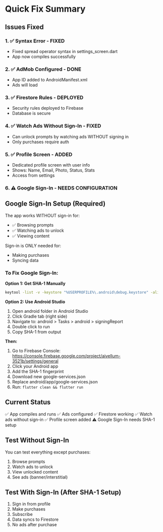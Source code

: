 # Quick Fix Summary

## Issues Fixed

### 1. ✅ Syntax Error - FIXED
- Fixed spread operator syntax in settings_screen.dart
- App now compiles successfully

### 2. ✅ AdMob Configured - DONE
- App ID added to AndroidManifest.xml
- Ads will load

### 3. ✅ Firestore Rules - DEPLOYED
- Security rules deployed to Firebase
- Database is secure

### 4. ✅ Watch Ads Without Sign-In - FIXED
- Can unlock prompts by watching ads WITHOUT signing in
- Only purchases require auth

### 5. ✅ Profile Screen - ADDED
- Dedicated profile screen with user info
- Shows: Name, Email, Photo, Status, Stats
- Access from settings

### 6. ⚠️ Google Sign-In - NEEDS CONFIGURATION

## Google Sign-In Setup (Required)

The app works WITHOUT sign-in for:
- ✅ Browsing prompts
- ✅ Watching ads to unlock
- ✅ Viewing content

Sign-in is ONLY needed for:
- Making purchases
- Syncing data

### To Fix Google Sign-In:

**Option 1: Get SHA-1 Manually**
```bash
keytool -list -v -keystore "%USERPROFILE%\.android\debug.keystore" -alias androiddebugkey -storepass android -keypass android
```

**Option 2: Use Android Studio**
1. Open android folder in Android Studio
2. Click Gradle tab (right side)
3. Navigate to: android > Tasks > android > signingReport
4. Double click to run
5. Copy SHA-1 from output

**Then:**
1. Go to Firebase Console: https://console.firebase.google.com/project/aivellum-3521b/settings/general
2. Click your Android app
3. Add the SHA-1 fingerprint
4. Download new google-services.json
5. Replace android/app/google-services.json
6. Run: `flutter clean && flutter run`

## Current Status

✅ App compiles and runs
✅ Ads configured
✅ Firestore working
✅ Watch ads without sign-in
✅ Profile screen added
⚠️ Google Sign-In needs SHA-1 setup

## Test Without Sign-In

You can test everything except purchases:
1. Browse prompts
2. Watch ads to unlock
3. View unlocked content
4. See ads (banner/interstitial)

## Test With Sign-In (After SHA-1 Setup)

1. Sign in from profile
2. Make purchases
3. Subscribe
4. Data syncs to Firestore
5. No ads after purchase
